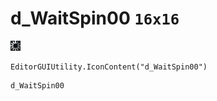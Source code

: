 # d_WaitSpin00 `16x16`
<img src="/img/d_WaitSpin00.png" width=16 height=16>

``` CSharp
EditorGUIUtility.IconContent("d_WaitSpin00")
```
```
d_WaitSpin00
```
